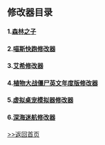 ## 修改器目录

#### 1.[森林之子](/GameTrainer/Trainer/SonsOfTheForest.md "森林之子修改器")

#### 2.[喵斯快跑修改器](/GameTrainer/Trainer/MuseDash.md "喵斯快跑修改器") 

#### 3.[艾希修改器](/GameTrainer/Trainer/ICEY.md "艾希修改器") 

#### 4.[植物大战僵尸英文年度版修改器](/GameTrainer/Trainer/popcapgame1.md "植物大战僵尸英文年度版修改器") 

#### 5.[虚拟桌宠模拟器修改器](/GameTrainer/Trainer/VPet-Simulator.Windows.md "虚拟桌宠模拟器修改器") 

#### 6.[深海迷航修改器](/GameTrainer/Trainer/Subnautica.md "深海迷航修改器") 





[>>返回首页](README)